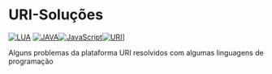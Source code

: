 # URI-Soluções
[![LUA](https://luerl.org/theme/lua.png)](https://www.lua.org/) [![JAVA](https://www.softexia.com/wp-content/uploads/2017/04/Java-logo.png)](https://www.java.com/pt_BR/)[![JavaScript](https://bognarjunior.files.wordpress.com/2018/01/1crcyaithv7aiqh1z93v99q.png?w=256)](https://www.javascript.com/)[![URI](https://marcelovca90.github.io/images/uri.png)](https://www.urionlinejudge.com.br/judge/pt)]

Alguns problemas da plataforma URI resolvidos com algumas linguagens de programação






